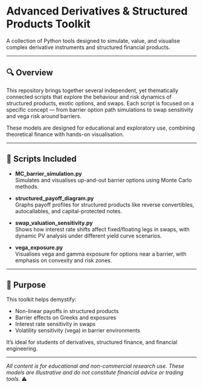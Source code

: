 # Advanced Derivatives & Structured Products Toolkit

A collection of Python tools designed to simulate, value, and visualise complex derivative instruments and structured financial products.

---

## 🔍 Overview

This repository brings together several independent, yet thematically connected scripts that explore the behaviour and risk dynamics of structured products, exotic options, and swaps. Each script is focused on a specific concept — from barrier option path simulations to swap sensitivity and vega risk around barriers.

These models are designed for educational and exploratory use, combining theoretical finance with hands-on visualisation.

---

## 🧰 Scripts Included

- **MC_barrier_simulation.py**  
  Simulates and visualises up-and-out barrier options using Monte Carlo methods.

- **structured_payoff_diagram.py**  
  Graphs payoff profiles for structured products like reverse convertibles, autocallables, and capital-protected notes.

- **swap_valuation_sensitivity.py**  
  Shows how interest rate shifts affect fixed/floating legs in swaps, with dynamic PV analysis under different yield curve scenarios.

- **vega_exposure.py**  
  Visualises vega and gamma exposure for options near a barrier, with emphasis on convexity and risk zones.

---

## 🎯 Purpose

This toolkit helps demystify:
- Non-linear payoffs in structured products
- Barrier effects on Greeks and exposures
- Interest rate sensitivity in swaps
- Volatility sensitivity (vega) in barrier environments

It’s ideal for students of derivatives, structured finance, and financial engineering.

---

*All content is for educational and non-commercial research use. These models are illustrative and do not constitute financial advice or trading tools.* ⚠️
